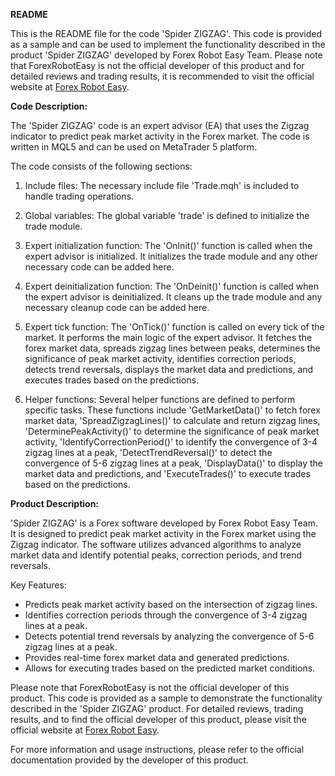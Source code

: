 **README**

This is the README file for the code 'Spider ZIGZAG'. This code is provided as a sample and can be used to implement the functionality described in the product 'Spider ZIGZAG' developed by Forex Robot Easy Team. Please note that ForexRobotEasy is not the official developer of this product and for detailed reviews and trading results, it is recommended to visit the official website at [Forex Robot Easy](https://www.forexroboteasy.com).

**Code Description:**

The 'Spider ZIGZAG' code is an expert advisor (EA) that uses the Zigzag indicator to predict peak market activity in the Forex market. The code is written in MQL5 and can be used on MetaTrader 5 platform.

The code consists of the following sections:

1. Include files: The necessary include file 'Trade.mqh' is included to handle trading operations.

2. Global variables: The global variable 'trade' is defined to initialize the trade module.

3. Expert initialization function: The 'OnInit()' function is called when the expert advisor is initialized. It initializes the trade module and any other necessary code can be added here.

4. Expert deinitialization function: The 'OnDeinit()' function is called when the expert advisor is deinitialized. It cleans up the trade module and any necessary cleanup code can be added here.

5. Expert tick function: The 'OnTick()' function is called on every tick of the market. It performs the main logic of the expert advisor. It fetches the forex market data, spreads zigzag lines between peaks, determines the significance of peak market activity, identifies correction periods, detects trend reversals, displays the market data and predictions, and executes trades based on the predictions.

6. Helper functions: Several helper functions are defined to perform specific tasks. These functions include 'GetMarketData()' to fetch forex market data, 'SpreadZigzagLines()' to calculate and return zigzag lines, 'DeterminePeakActivity()' to determine the significance of peak market activity, 'IdentifyCorrectionPeriod()' to identify the convergence of 3-4 zigzag lines at a peak, 'DetectTrendReversal()' to detect the convergence of 5-6 zigzag lines at a peak, 'DisplayData()' to display the market data and predictions, and 'ExecuteTrades()' to execute trades based on the predictions.

**Product Description:**

'Spider ZIGZAG' is a Forex software developed by Forex Robot Easy Team. It is designed to predict peak market activity in the Forex market using the Zigzag indicator. The software utilizes advanced algorithms to analyze market data and identify potential peaks, correction periods, and trend reversals.

Key Features:

- Predicts peak market activity based on the intersection of zigzag lines.
- Identifies correction periods through the convergence of 3-4 zigzag lines at a peak.
- Detects potential trend reversals by analyzing the convergence of 5-6 zigzag lines at a peak.
- Provides real-time forex market data and generated predictions.
- Allows for executing trades based on the predicted market conditions.

Please note that ForexRobotEasy is not the official developer of this product. This code is provided as a sample to demonstrate the functionality described in the 'Spider ZIGZAG' product. For detailed reviews, trading results, and to find the official developer of this product, please visit the official website at [Forex Robot Easy](https://www.forexroboteasy.com).

For more information and usage instructions, please refer to the official documentation provided by the developer of this product.
